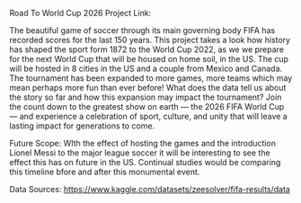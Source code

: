 Road To World Cup 2026
Project Link:

The beautiful game of soccer through its main governing body FIFA has recorded scores for the last 150 years. This project takes a look how history has shaped the sport form 1872 to the World Cup 2022, as we we prepare for the next World Cup that will be housed on home soil, in the US. The cup will be hosted in 8 cities in the US and a couple from Mexico and Canada. The tournament has been expanded to more games, more teams which may mean perhaps more fun than ever before! What does the data tell us about the story so far and how this expansion may impact the tournament? Join the count down to the greatest show on earth — the 2026 FIFA World Cup — and experience a celebration of sport, culture, and unity that will leave a lasting impact for generations to come.

Future Scope: WIth the effect of hosting the games and the introduction Lionel Messi to the major league soccer it will be interesting to see the effect this has on future in the US. Continual studies would be comparing this timeline bfore and after this monumental event.


Data Sources:
https://www.kaggle.com/datasets/zeesolver/fifa-results/data